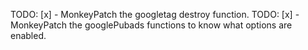 TODO: [x] - MonkeyPatch the googletag destroy function.
TODO: [x] - MonkeyPatch the googlePubads functions to know what options are enabled.

